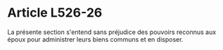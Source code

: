 # Article L526-26

La présente section s'entend sans préjudice des pouvoirs reconnus aux époux pour administrer leurs biens communs et en disposer.
